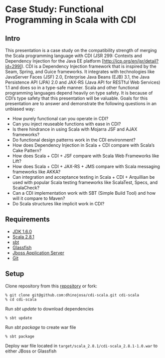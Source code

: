 Case Study: Functional Programming in Scala with CDI
====================================================

Intro
-----

This presentation is a case study on the compatibility strength of merging the Scala programming language with CDI (JSR 299: Contexts and Dependency Injection for the Java EE platform [http://jcp.org/en/jsr/detail?id=299]).  CDI is a Dependency Injection framework that is inspired by the Seam, Spring, and Guice frameworks.  It integrates with technologies like JavaServer Faces (JSF) 2.0, Enterprise Java Beans (EJB) 3.1, the Java Persistence API (JPA) 2.0 and JAX-RS (Java API for RESTful Web Services) 1.1 and does so in a type-safe manner.  Scala and other functional programming languages depend heavily on type safety.  It is because of CDI’s type safety that this presentation will be valuable.  Goals for this presentation are to answer and demonstrate the following questions in an unbiased way:

* How purely functional can you operate in CDI?
* Can you inject reuseable functions with ease in CDI?
* Is there hindrance in using Scala with Mojarra JSF and AJAX frameworks?
* Do functional design patterns work in the CDI environment?
* How does Dependency Injection in Scala + CDI compare with Scala’s Cake Pattern?
* How does Scala + CDI + JSF compare with Scala Web Frameworks like Lift?
* How does Scala + CDI + JAX-RS  + JMS  compare with Scala messaging frameworks like AKKA?
* Can integration and acceptance testing in Scala + CDI + Arquillian be used with popular Scala testing frameworks like ScalaTest, Specs, and ScalaCheck?
* Can a CDI implementation work with SBT (Simple Build Tool) and how will it compare to Maven?
* Do Scala structures like implicit work in CDI?

Requirements
------------

* [JDK 1.6.0](http://www.oracle.com/technetwork/java/javase/downloads/index.html)
* [Scala 2.8.1](http://www.scala-lang.org/downloads)
* [sbt](http://code.google.com/p/simple-build-tool/) 
* [Glassfish](http://glassfish.java.net/)
* [Jboss Application Server](http://www.jboss.org/jbossas/)
* [Git](http://http://git-scm.com/)

Setup
-----
Clone repository from this [repository](https://github.com/dhinojosa/cdi-scala) or fork:

    % git clone git@github.com:dhinojosa/cdi-scala.git cdi-scala
    % cd cdi-scala

Run *sbt update* to download dependencies

    % sbt update

Run *sbt package* to create war file

    % sbt package

Deploy war file located in `target/scala_2.8.1/cdi-scala_2.8.1-1.0.war` to either JBoss or Glassfish


